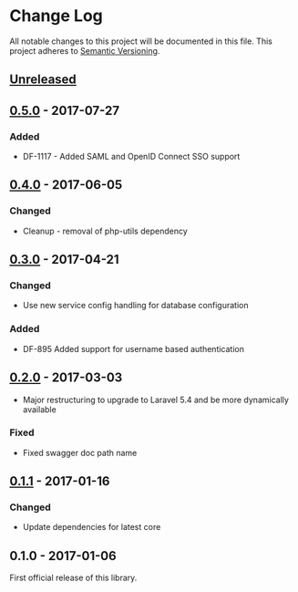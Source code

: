 # Change Log
All notable changes to this project will be documented in this file.
This project adheres to [Semantic Versioning](http://semver.org/).

## [Unreleased]

## [0.5.0] - 2017-07-27
### Added
- DF-1117 - Added SAML and OpenID Connect SSO support

## [0.4.0] - 2017-06-05
### Changed
- Cleanup - removal of php-utils dependency

## [0.3.0] - 2017-04-21
### Changed
- Use new service config handling for database configuration
### Added
- DF-895 Added support for username based authentication

## [0.2.0] - 2017-03-03
- Major restructuring to upgrade to Laravel 5.4 and be more dynamically available
### Fixed
- Fixed swagger doc path name

## [0.1.1] - 2017-01-16
### Changed
- Update dependencies for latest core

## 0.1.0 - 2017-01-06
First official release of this library.

[Unreleased]: https://github.com/dreamfactorysoftware/df-saml/compare/0.5.0...HEAD
[0.5.0]: https://github.com/dreamfactorysoftware/df-saml/compare/0.4.0...0.5.0
[0.4.0]: https://github.com/dreamfactorysoftware/df-saml/compare/0.3.0...0.4.0
[0.3.0]: https://github.com/dreamfactorysoftware/df-saml/compare/0.2.0...0.3.0
[0.2.0]: https://github.com/dreamfactorysoftware/df-saml/compare/0.1.1...0.2.0
[0.1.1]: https://github.com/dreamfactorysoftware/df-saml/compare/0.1.0...0.1.1

